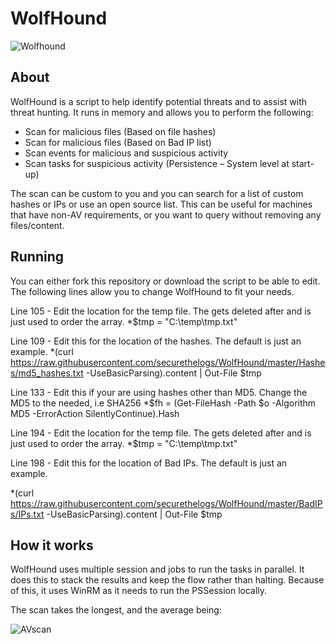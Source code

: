 # WolfHound

![Wolfhound](https://ctrla1tdel.files.wordpress.com/2020/05/wolfhound.gif)

## About
WolfHound is a script to help identify potential threats and to assist with threat hunting. It runs in memory and allows you to perform the following: 

- Scan for malicious files (Based on file hashes)
- Scan for malicious files (Based on Bad IP list)
- Scan events for malicious and suspicious activity
- Scan tasks for suspicious activity (Persistence – System level at start-up)

The scan can be custom to you and you can search for a list of custom hashes or IPs or use an open source list. This can be useful for machines that have non-AV requirements, or you want to query without removing any files/content. 


## Running
You can either fork this repository or download the script to be able to edit. The following lines allow you to change WolfHound to fit your needs. 

Line 105 - Edit the location for the temp file. The gets deleted after and is just used to order the array. 
*$tmp = "C:\temp\tmp.txt"

Line 109 - Edit this for the location of the hashes. The default is just an example. 
*(curl https://raw.githubusercontent.com/securethelogs/WolfHound/master/Hashes/md5_hashes.txt -UseBasicParsing).content | Out-File $tmp

Line 133 - Edit this if your are using hashes other than MD5. Change the MD5 to the needed, i.e SHA256
*$fh = (Get-FileHash -Path $o -Algorithm MD5 -ErrorAction SilentlyContinue).Hash 

Line 194 - Edit the location for the temp file. The gets deleted after and is just used to order the array.
*$tmp = "C:\temp\tmp.txt"

Line 198 - Edit this for the location of Bad IPs. The default is just an example. 

*(curl https://raw.githubusercontent.com/securethelogs/WolfHound/master/BadIPs/IPs.txt -UseBasicParsing).content | Out-File $tmp


## How it works
WolfHound uses multiple session and jobs to run the tasks in parallel. It does this to stack the results and keep the flow rather than halting. Because of this, it uses WinRM as it needs to run the PSSession locally. 

The scan takes the longest, and the average being: 

![AVscan](https://ctrla1tdel.files.wordpress.com/2020/05/avscan.jpg)



